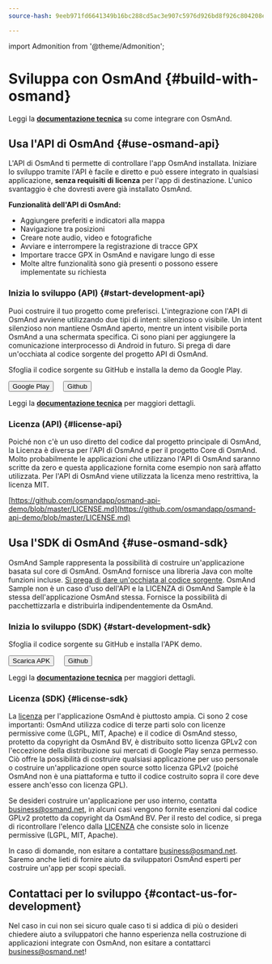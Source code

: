 ```yaml
---
source-hash: 9eeb971fd6641349b16bc288cd5ac3e907c5976d926bd8f926c804208efa4170

---
```

import Admonition from '@theme/Admonition';

# Sviluppa con OsmAnd {#build-with-osmand}

Leggi la **[documentazione tecnica](../technical/osmand-api-sdk/index.md)** su come integrare con OsmAnd.

## Usa l'API di OsmAnd {#use-osmand-api}

L'API di OsmAnd ti permette di controllare l'app OsmAnd installata. Iniziare lo sviluppo tramite l'API è facile e diretto e può essere integrato in qualsiasi applicazione, **senza requisiti di licenza** per l'app di destinazione. L'unico svantaggio è che dovresti avere già installato OsmAnd.

**Funzionalità dell'API di OsmAnd:**

* Aggiungere preferiti e indicatori alla mappa
* Navigazione tra posizioni
* Creare note audio, video e fotografiche
* Avviare e interrompere la registrazione di tracce GPX
* Importare tracce GPX in OsmAnd e navigare lungo di esse
* Molte altre funzionalità sono già presenti o possono essere implementate su richiesta

### Inizia lo sviluppo (API) {#start-development-api}

Puoi costruire il tuo progetto come preferisci. L'integrazione con l'API di OsmAnd avviene utilizzando due tipi di intent: silenzioso o visibile. Un intent silenzioso non mantiene OsmAnd aperto, mentre un intent visibile porta OsmAnd a una schermata specifica. Ci sono piani per aggiungere la comunicazione interprocesso di Android in futuro. Si prega di dare un'occhiata al codice sorgente del progetto API di OsmAnd.

<Admonition type="caution" icon="🛠️&nbsp;" title="Esempi">
  <p>
    Sfoglia il codice sorgente su GitHub e installa la demo da Google Play.
  </p>
  <div>
    <a href="https://play.google.com/store/apps/details?id=net.osmand.osmandapidemo"><button class="button button--primary">Google Play</button></a> &nbsp;&nbsp;&nbsp;
    <a href="https://github.com/osmandapp/osmand-api-demo/tree/master/OsmAnd-api-sample"><button class="button button--primary">Github</button></a>
  </div>
</Admonition>

Leggi la **[documentazione tecnica](../technical/osmand-api-sdk/index.md)** per maggiori dettagli.

### Licenza (API) {#license-api}

Poiché non c'è un uso diretto del codice dal progetto principale di OsmAnd, la Licenza è diversa per l'API di OsmAnd e per il progetto Core di OsmAnd. Molto probabilmente le applicazioni che utilizzano l'API di OsmAnd saranno scritte da zero e questa applicazione fornita come esempio non sarà affatto utilizzata. Per l'API di OsmAnd viene utilizzata la licenza meno restrittiva, la licenza MIT.

[https://github.com/osmandapp/osmand-api-demo/blob/master/LICENSE.md](https://github.com/osmandapp/osmand-api-demo/blob/master/LICENSE.md)


## Usa l'SDK di OsmAnd {#use-osmand-sdk}

OsmAnd Sample rappresenta la possibilità di costruire un'applicazione basata sul core di OsmAnd. OsmAnd fornisce una libreria Java con molte funzioni incluse. [Si prega di dare un'occhiata al codice sorgente](https://github.com/osmandapp/osmand-api-demo). OsmAnd Sample non è un caso d'uso dell'API e la LICENZA di OsmAnd Sample è la stessa dell'applicazione OsmAnd stessa. Fornisce la possibilità di pacchettizzarla e distribuirla indipendentemente da OsmAnd.


### Inizia lo sviluppo (SDK) {#start-development-sdk}

<Admonition type="caution" icon="🛠️&nbsp;" title="Esempi">
  <p>
    Sfoglia il codice sorgente su GitHub e installa l'APK demo.
  </p>
  <div>
    <a href="https://download.osmand.net/latest-night-build/OsmAnd-map-sample.apk"><button class="button button--primary">Scarica APK</button></a>
 &nbsp;&nbsp;&nbsp;
    <a href="https://github.com/osmandapp/osmand-api-demo/tree/master/OsmAnd-map-sample"><button class="button button--primary">Github</button></a>
  </div>
</Admonition>

Leggi la **[documentazione tecnica](../technical/osmand-api-sdk/index.md)** per maggiori dettagli.


### Licenza (SDK) {#license-sdk}

La [licenza](https://github.com/osmandapp/Osmand/blob/master/LICENSE) per l'applicazione OsmAnd è piuttosto ampia. Ci sono 2 cose importanti: OsmAnd utilizza codice di terze parti solo con licenze permissive come (LGPL, MIT, Apache) e il codice di OsmAnd stesso, protetto da copyright da OsmAnd BV, è distribuito sotto licenza GPLv2 con l'eccezione della distribuzione sui mercati di Google Play senza permesso. Ciò offre la possibilità di costruire qualsiasi applicazione per uso personale o costruire un'applicazione open source sotto licenza GPLv2 (poiché OsmAnd non è una piattaforma e tutto il codice costruito sopra il core deve essere anch'esso con licenza GPL).

Se desideri costruire un'applicazione per uso interno, contatta <a class="mail-link" href="mailto:business@osmand.net">business@osmand.net</a>, in alcuni casi vengono fornite esenzioni dal codice GPLv2 protetto da copyright da OsmAnd BV. Per il resto del codice, si prega di ricontrollare l'elenco dalla [LICENZA](https://github.com/osmandapp/Osmand/blob/master/LICENSE) che consiste solo in licenze permissive (LGPL, MIT, Apache).

In caso di domande, non esitare a contattare <a class="mail-link" href="mailto:business@osmand.net">business@osmand.net</a>. Saremo anche lieti di fornire aiuto da sviluppatori OsmAnd esperti per costruire un'app per scopi speciali.


## Contattaci per lo sviluppo {#contact-us-for-development}

Nel caso in cui non sei sicuro quale caso ti si addica di più o desideri chiedere aiuto a sviluppatori che hanno esperienza nella costruzione di applicazioni integrate con OsmAnd, non esitare a contattarci <a class="mail-link" href="mailto:business@osmand.net">business@osmand.net</a>!